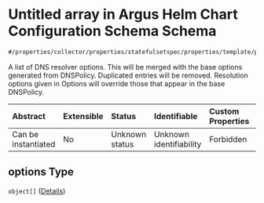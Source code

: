 # Untitled array in Argus Helm Chart Configuration Schema Schema

```txt
#/properties/collector/properties/statefulsetspec/properties/template/properties/spec/properties/containers/properties/options#/properties/collector/properties/statefulsetSpec/properties/template/properties/spec/properties/dnsConfig/properties/options
```

A list of DNS resolver options. This will be merged with the base options generated from DNSPolicy. Duplicated entries will be removed. Resolution options given in Options will override those that appear in the base DNSPolicy.

| Abstract            | Extensible | Status         | Identifiable            | Custom Properties | Additional Properties | Access Restrictions | Defined In                                                        |
| :------------------ | :--------- | :------------- | :---------------------- | :---------------- | :-------------------- | :------------------ | :---------------------------------------------------------------- |
| Can be instantiated | No         | Unknown status | Unknown identifiability | Forbidden         | Allowed               | none                | [values.schema.json\*](values.schema.json "open original schema") |

## options Type

`object[]` ([Details](values-properties-the-collector-schema-properties-statefulsetspec-properties-template-properties-spec-properties-dnsconfig-properties-options-items.md))
